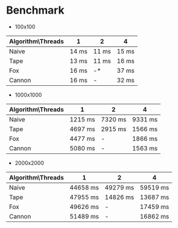# Benchmark

- 100x100 

| Algorithm\Threads | 1     | 2     | 4     |
|-------------------|-------|-------|-------|
| Naive             | 14 ms | 11 ms | 15 ms |
| Tape              | 13 ms | 11 ms | 16 ms |
| Fox               | 16 ms | -*    | 37 ms |
| Cannon            | 16 ms | -     | 32 ms |

- 1000x1000

| Algorithm\Threads | 1       | 2       | 4        |
|-------------------|---------|---------|----------|
| Naive             | 1215 ms | 7320 ms | 9331 ms  |
| Tape              | 4697 ms | 2915 ms | 1566  ms |
| Fox               | 4477 ms | -       | 1866 ms  |
| Cannon            | 5080 ms | -       | 1563  ms |

- 2000x2000

| Algorithm\Threads | 1        | 2        | 4        |
|-------------------|----------|----------|----------|
| Naive             | 44658 ms | 49279 ms | 59519 ms |
| Tape              | 47955 ms | 14826 ms | 13687 ms |
| Fox               | 49626 ms | -        | 17459 ms |
| Cannon            | 51489 ms | -        | 16862 ms |

